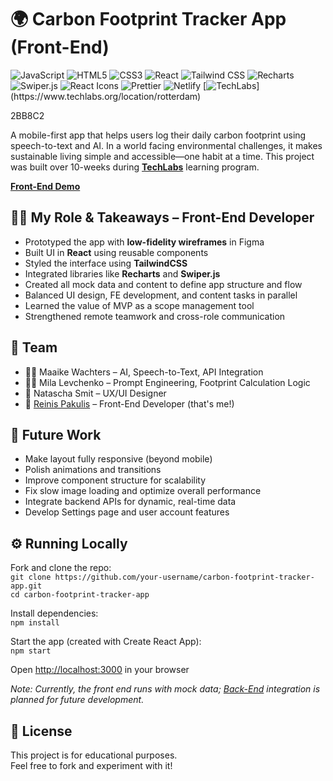 # 🌍 Carbon Footprint Tracker App (Front-End)

![JavaScript](https://img.shields.io/badge/-JavaScript-F7DF1E?logo=javascript&logoColor=black&logoWidth=30)
![HTML5](https://img.shields.io/badge/-HTML5-E34F26?logo=html5&logoColor=white&logoWidth=30)
![CSS3](https://img.shields.io/badge/-CSS3-1572B6?logo=css3&logoColor=white&logoWidth=30)
![React](https://img.shields.io/badge/-React-61DAFB?logo=react&logoColor=black&logoWidth=30)
![Tailwind CSS](https://img.shields.io/badge/-Tailwind%20CSS-06B6D4?logo=tailwindcss&logoColor=white&logoWidth=30)
![Recharts](https://img.shields.io/badge/-<Recharts%20/>-white?logo=recharts&logoColor=black&logoWidth=30)
![Swiper.js](https://img.shields.io/badge/-Swiper.js-6332F6?logo=swiper&logoColor=white&logoWidth=30)
![React Icons](https://img.shields.io/badge/-React%20Icons-61DAFB?logo=react&logoColor=black&logoWidth=30)
![Prettier](https://img.shields.io/badge/-Prettier-F7B93E?logo=prettier&logoColor=black&logoWidth=30)
![Netlify](https://img.shields.io/badge/-Netlify-00C7B7?logo=netlify&logoColor=white&logoWidth=30)
[![TechLabs](https://img.shields.io/badge/->.%20TechLabs-FF007F?)](https://www.techlabs.org/location/rotterdam)

2BB8C2

A mobile-first app that helps users log their daily carbon footprint using speech-to-text and AI. In a world facing environmental challenges, it makes sustainable living simple and accessible—one habit at a time. This project was built over 10-weeks during [**TechLabs**](https://www.techlabs.org/location/rotterdam) learning program. 

[**Front-End Demo**](https://carbon-footprint-tracker-app.netlify.app/)  


## 👨‍💻 My Role & Takeaways – Front-End Developer

- Prototyped the app with **low-fidelity wireframes** in Figma  
- Built UI in **React** using reusable components
- Styled the interface using **TailwindCSS**  
- Integrated libraries like **Recharts** and **Swiper.js** 
- Created all mock data and content to define app structure and flow
- Balanced UI design, FE development, and content tasks in parallel
- Learned the value of MVP as a scope management tool
- Strengthened remote teamwork and cross-role communication


## 👥 Team

- 👩‍💻 Maaike Wachters – AI, Speech-to-Text, API Integration  
- 👩‍💻 Mila Levchenko – Prompt Engineering, Footprint Calculation Logic  
- 🎨 Natascha Smit – UX/UI Designer  
- 🧑 [Reinis Pakulis](https://nl.linkedin.com/in/reinis-pakulis) – Front-End Developer (that's me!)  


## 🚀 Future Work  

- Make layout fully responsive (beyond mobile)
- Polish animations and transitions
- Improve component structure for scalability
- Fix slow image loading and optimize overall performance
- Integrate backend APIs for dynamic, real-time data
- Develop Settings page and user account features


## ⚙️ Running Locally

Fork and clone the repo:  
   `git clone https://github.com/your-username/carbon-footprint-tracker-app.git`  
   `cd carbon-footprint-tracker-app`

Install dependencies:  
   `npm install`

Start the app (created with Create React App):  
   `npm start`

Open [http://localhost:3000](http://localhost:3000) in your browser

*Note: Currently, the front end runs with mock data; [Back-End](https://inspiring-semifreddo-7615dd.netlify.app/) integration is planned for future development.*


## 📄 License

This project is for educational purposes.  
Feel free to fork and experiment with it!


